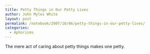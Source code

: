 ```yaml
---
title: Petty Things in Our Petty Lives
author: John Myles White
layout: post
permalink: /notebook/2007/10/06/petty-things-in-our-petty-lives/
categories:
  - Aphorisms
---
```


The mere act of caring about petty things makes one petty.
